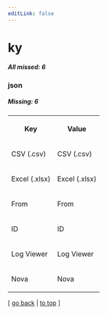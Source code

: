 ```yaml
---
editLink: false
---
```


# ky

##### All missed: 6


### json

##### Missing: 6

<table width="100%">
<tr><th width="50%">

Key

</th><th width="50%">

Value

</th></tr>
<tr><td width="50%">

CSV (.csv)

</td><td width="50%">

CSV (.csv)

</td></tr>
<tr><td width="50%">

Excel (.xlsx)

</td><td width="50%">

Excel (.xlsx)

</td></tr>
<tr><td width="50%">

From

</td><td width="50%">

From

</td></tr>
<tr><td width="50%">

ID

</td><td width="50%">

ID

</td></tr>
<tr><td width="50%">

Log Viewer

</td><td width="50%">

Log Viewer

</td></tr>
<tr><td width="50%">

Nova

</td><td width="50%">

Nova

</td></tr>
</table>

[ [go back](../status.md) | [to top](#) ]

